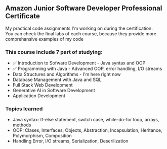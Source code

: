 <h2> Amazon Junior Software Developer Professional Certificate </h2>

<p> My practical code assignments I'm working on during the certification. <br/>  
You can check the final labs of each course, because they provide more comprehansive examples of my code </p>

<h3> This course include 7 part of studying: </h3>

<ul> 
  <li> ✅ Introduction to Sofware Development - Java syntax and OOP </li>
  <li> ✅ Programming with Java - Advanced OOP, error handling, I/O streams </li>
  <li> Data Structures and Algorithms - I'm here right now </li> 
  <li> Database Management with Java and SQL </li>
  <li> Full Stack Web Development </li>
  <li> Generative AI in Software Development </li>
  <li> Application Development </li>

</ul>

<h3> Topics learned </h3>
<ul>
  <li> Java syntax: If-else statement, switch case, while-do-for loop, arrays, methods </li>
  <li> OOP: Clases, Interfaces, Objects, Abstraction, Incapsulation, Heritance, Polymorphism, Composition </li>
  <li> Handling Error, I/O streams, Serialization, Deserilization </li>

</ul>

